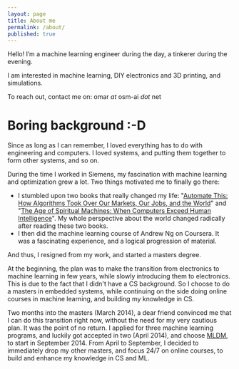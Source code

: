 ```yaml
---
layout: page
title: About me
permalink: /about/
published: true
---
```


Hello! I’m a machine learning engineer during the day, a tinkerer during the evening.

I am interested in machine learning, DIY electronics and 3D printing, and simulations.

To reach out, contact me on: omar _at_ osm-ai _dot_ net

# Boring background :-D

Since as long as I can remember, I loved everything has to do with engineering and computers. I loved systems, and putting them together to form other systems, and so on.

During the time I worked in Siemens, my fascination with machine learning and optimization grew a lot. Two things motivated me to finally go there:

- I stumbled upon two books that really changed my life: "[Automate This: How Algorithms Took Over Our Markets, Our Jobs, and the World](https://www.amazon.com/Automate-This-Algorithms-Markets-World/dp/1591846528/ref=sr_1_fkmrnull_1?keywords=Automate+This%3A+How+Algorithms+Took+Over+Our+Markets%2C+Our+Jobs%2C+and+the+World&qid=1553653100&s=books&sr=1-1-fkmrnull)" and "[The Age of Spiritual Machines: When Computers Exceed Human Intelligence](https://www.amazon.com/Age-Spiritual-Machines-Computers-Intelligence/dp/0140282025/ref=tmm_pap_swatch_0?_encoding=UTF8&qid=&sr=)". My whole perspective about the world changed radically after reading these two books.
- I then did the machine learning course of Andrew Ng on Coursera. It was a fascinating experience, and a logical progression of material.

And thus, I resigned from my work, and started a masters degree.

At the beginning, the plan was to make the transition from electronics to machine learning in few years, while slowly introducing them to electronics. This is due to the fact that I didn't have a CS background. So I choose to do a masters in embedded systems, while continuing on the side doing online courses in machine learning, and building my knowledge in CS.

Two months into the masters (March 2014), a dear friend convinced me that I can do this transition right now, without the need for my very cautious plan. It was the point of no return. I applied for three machine learning programs, and luckily got accepted in two (April 2014), and choose [MLDM](https://mldm.univ-st-etienne.fr/), to start in September 2014. From April to September, I decided to immediately drop my other masters, and focus 24/7 on online courses, to build and enhance my knowledge in CS and ML.